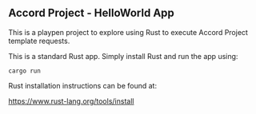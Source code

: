 ## Accord Project - HelloWorld App

This is a playpen project to explore using Rust to execute Accord Project template requests.

This is a standard Rust app.  Simply install Rust and run the app using:

`cargo run`

Rust installation instructions can be found at:

https://www.rust-lang.org/tools/install

